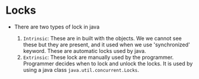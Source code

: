 # Locks

- There are two types of lock in java

  1. `Intrinsic`: These are in built with the objects. We
          we cannot see these but they are present, and it used
         when we use 'synchronized' keyword. These are automatic locks
        used by java.
  2. `Extrinsic`: These lock are manually used by the programmer. Programmer
       decides when to lock and unlock the locks. It is used by using a java class
      `java.util.concurrent.Locks`.